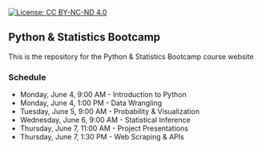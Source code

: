 [![License: CC BY-NC-ND 4.0](https://licensebuttons.net/l/by-nc-nd/4.0/80x15.png)](https://creativecommons.org/licenses/by-nc-nd/4.0/)

## Python & Statistics Bootcamp

This is the repository for the Python & Statistics Bootcamp course website

### Schedule 

 * Monday, June 4, 9:00 AM - Introduction to Python
 * Monday, June 4, 1:00 PM - Data Wrangling
 * Tuesday, June 5, 9:00 AM - Probability & Visualization
 * Wednesday, June 6, 9:00 AM - Statistical Inference
 * Thursday, June 7, 11:00 AM - Project Presentations
 * Thursday, June 7, 1:30 PM - Web Scraping & APIs

